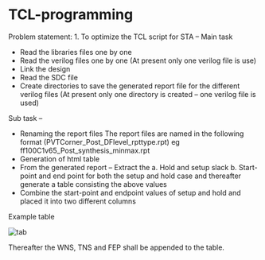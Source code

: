 # TCL-programming
Problem statement:
    1. To optimize the TCL script for STA – Main task

  - Read the libraries files one by one
  - Read the verilog files one by one (At present only one verilog file is use)
  - Link the design
  - Read the SDC file
  - Create directories to save the generated report file for the different verilog files  (At present only one directory is created – one verilog file is used)


Sub task – 
 - Renaming the report files
       The report files are named in the following format (PVTCorner_Post_DFlevel_rpttype.rpt) eg ff100C1v65_Post_synthesis_minmax.rpt
 -  Generation of html table
   - From the generated report – Extract the 
     a. Hold and setup slack b. Start-point and end point for both the setup and hold case and thereafter generate a table consisting the above values
   - Combine the start-point and endpoint values of setup and hold and placed it into two different columns
    
 Example table 
 
 
 ![tab](https://user-images.githubusercontent.com/63381455/182808943-87f2ecb2-b665-46f1-b5e5-4a56f88fc0f0.png)
 
 
 Thereafter the WNS, TNS and FEP shall be appended to the table.
 
 
